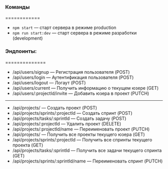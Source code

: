 ### Команды

============

- `npm start` &mdash; старт сервера в режиме production
- `npm run start:dev` &mdash; старт сервера в режиме разработки (development)

### Эндпоинты:

==============

- /api/users/signup &mdash; Регистрация пользователя (POST)
- /api/users/login &mdash; Аутентификация пользователя (POST)
- /api/users/logout &mdash; Логаут (POST)
- /api/users/current &mdash; Получить информацию о текущем юзере (GET)
- /api/users/:projectId/invite &mdash; Добавить юзера в проект (PUTCH)

---

- /api/projects/ &mdash; Создать проект (POST)
- /api/projects/sprints/:projectId &mdash; Создать спринт (POST)
- /api/projects/tasks/:sprintId &mdash; Создать задачу (POST)
- /api/projects/:projectId &mdash; Удалить проект (DELETE)
- /api/projects/:projectId/name &mdash; Переименовать проект (PUTCH)
- /api/projects/ &mdash; Получить все проекты текущего юзера (GET)
- /api/projects/sprints/:projectId &mdash; Получить все спринты текущего проекта (GET)
- /api/projects/tasks/:sprintId &mdash; Получить все задачи текущего спринта (GET)
- /api/projects/sprints/:sprintId/name &mdash; Переименовать спринт (PUTCH)
